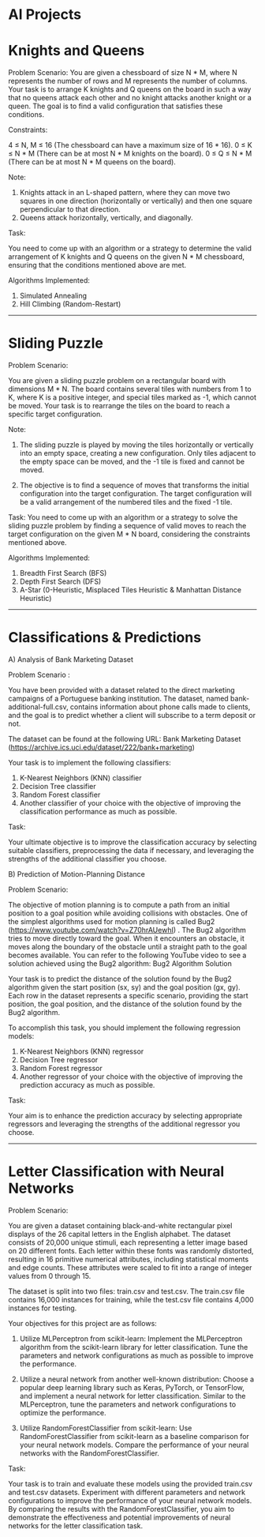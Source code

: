 # AI Projects

# Knights and Queens

Problem Scenario:
You are given a chessboard of size N * M, where N represents the number of rows and M represents the number of columns. Your task is to arrange K knights and Q queens on the board in such a way that no queens attack each other and no knight attacks another knight or a queen. The goal is to find a valid configuration that satisfies these conditions.

Constraints:

4 ≤ N, M ≤ 16 (The chessboard can have a maximum size of 16 * 16).
0 ≤ K ≤ N * M (There can be at most N * M knights on the board).
0 ≤ Q ≤ N * M (There can be at most N * M queens on the board).

Note:

1) Knights attack in an L-shaped pattern, where they can move two squares in one direction (horizontally or vertically) and then one square perpendicular to that direction.
2) Queens attack horizontally, vertically, and diagonally.

Task:

You need to come up with an algorithm or a strategy to determine the valid arrangement of K knights and Q queens on the given N * M chessboard, ensuring that the conditions mentioned above are met.

Algorithms Implemented: 

1) Simulated Annealing 
2) Hill Climbing (Random-Restart)

*****************

# Sliding Puzzle

Problem Scenario:

You are given a sliding puzzle problem on a rectangular board with dimensions M * N. The board contains several tiles with numbers from 1 to K, where K is a positive integer, and special tiles marked as -1, which cannot be moved. Your task is to rearrange the tiles on the board to reach a specific target configuration.

Note:

1) The sliding puzzle is played by moving the tiles horizontally or vertically into an empty space, creating a new configuration. Only tiles adjacent to the empty space can be moved, and the -1 tile is fixed and cannot be moved.

2) The objective is to find a sequence of moves that transforms the initial configuration into the target configuration. The target configuration will be a valid arrangement of the numbered tiles and the fixed -1 tile.

Task:
You need to come up with an algorithm or a strategy to solve the sliding puzzle problem by finding a sequence of valid moves to reach the target configuration on the given M * N board, considering the constraints mentioned above.

Algorithms Implemented: 

1) Breadth First Search (BFS)
2) Depth First Search (DFS)
3) A-Star (0-Heuristic, Misplaced Tiles Heuristic & Manhattan Distance Heuristic) 


*****************

# Classifications & Predictions 

A) Analysis of Bank Marketing Dataset

Problem Scenario : 

You have been provided with a dataset related to the direct marketing campaigns of a Portuguese banking institution. The dataset, named bank-additional-full.csv, contains information about phone calls made to clients, and the goal is to predict whether a client will subscribe to a term deposit or not.

The dataset can be found at the following URL: Bank Marketing Dataset (https://archive.ics.uci.edu/dataset/222/bank+marketing)

Your task is to implement the following classifiers:

1) K-Nearest Neighbors (KNN) classifier
2) Decision Tree classifier
3) Random Forest classifier
4) Another classifier of your choice with the objective of improving the classification performance as much as possible.

Task:

Your ultimate objective is to improve the classification accuracy by selecting suitable classifiers, preprocessing the data if necessary, and leveraging the strengths of the additional classifier you choose.

B) Prediction of Motion-Planning Distance

Problem Scenario:

The objective of motion planning is to compute a path from an initial position to a goal position while avoiding collisions with obstacles. One of the simplest algorithms used for motion planning is called Bug2 (https://www.youtube.com/watch?v=Z70hrAUewhI) . The Bug2 algorithm tries to move directly toward the goal. When it encounters an obstacle, it moves along the boundary of the obstacle until a straight path to the goal becomes available. You can refer to the following YouTube video to see a solution achieved using the Bug2 algorithm: Bug2 Algorithm Solution

Your task is to predict the distance of the solution found by the Bug2 algorithm given the start position (sx, sy) and the goal position (gx, gy). Each row in the dataset represents a specific scenario, providing the start position, the goal position, and the distance of the solution found by the Bug2 algorithm.

To accomplish this task, you should implement the following regression models:

1) K-Nearest Neighbors (KNN) regressor
2) Decision Tree regressor
3) Random Forest regressor
4) Another regressor of your choice with the objective of improving the prediction accuracy as much as possible.

Task:

Your aim is to enhance the prediction accuracy by selecting appropriate regressors and leveraging the strengths of the additional regressor you choose.

**************

# Letter Classification with Neural Networks

Problem Scenario: 

You are given a dataset containing black-and-white rectangular pixel displays of the 26 capital letters in the English alphabet. The dataset consists of 20,000 unique stimuli, each representing a letter image based on 20 different fonts. Each letter within these fonts was randomly distorted, resulting in 16 primitive numerical attributes, including statistical moments and edge counts. These attributes were scaled to fit into a range of integer values from 0 through 15.

The dataset is split into two files: train.csv and test.csv. The train.csv file contains 16,000 instances for training, while the test.csv file contains 4,000 instances for testing.

Your objectives for this project are as follows:

1) Utilize MLPerceptron from scikit-learn: Implement the MLPerceptron algorithm from the scikit-learn library for letter classification. Tune the parameters and network configurations as much as possible to improve the performance.

2) Utilize a neural network from another well-known distribution: Choose a popular deep learning library such as Keras, PyTorch, or TensorFlow, and implement a neural network for letter classification. Similar to the MLPerceptron, tune the parameters and network configurations to optimize the performance.

3) Utilize RandomForestClassifier from scikit-learn: Use RandomForestClassifier from scikit-learn as a baseline comparison for your neural network models. Compare the performance of your neural networks with the RandomForestClassifier.

Task:

Your task is to train and evaluate these models using the provided train.csv and test.csv datasets. Experiment with different parameters and network configurations to improve the performance of your neural network models. By comparing the results with the RandomForestClassifier, you aim to demonstrate the effectiveness and potential improvements of neural networks for the letter classification task.
